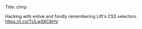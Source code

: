 Title: chirp

Hacking with enlive and fondly remembering Lift's CSS selectors. <a href="https://t.co/TULwSKC6HV">https://t.co/TULwSKC6HV</a>
